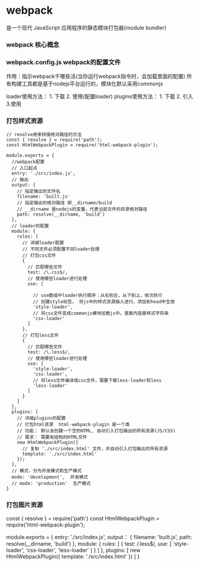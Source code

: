 # webpack 
是一个现代 JavaScript 应用程序的静态模块打包器(module bundler)

### webpack 核心概念





### webpack.config.js webpack的配置文件
作用：指示webpack干哪些活(当你运行webpack指令时，会加载里面的配置)
所有构建工具都是基于nodejs平台运行的，模块化默认采用commonjs

loader使用方法： 1. 下载  2. 使用(配置loader)
plugins使用方法： 1. 下载  2. 引入  3.使用


### 打包样式资源
```
// resolve用来拼接绝对路径的方法
const { resolve } = require('path');
const HtmlWebpackPlugin = require('html-webpack-plugin');

module.exports = {
  //webpack配置
  // 入口起点
  entry: './src/index.js',
  // 输出
  output: {
    // 指定输出的文件名
    filename: 'built.js'
    // 指定输出的绝对路径 即__dirname/build
    // __dirname 是nodejs的变量，代表当前文件的目录绝对路径
    path: resolve(__dirname, 'build')
  },
  // loader的配置
  module: {
    rules: [
      // 详细loader配置
      // 不同文件必须配置不同loader处理
      // 打包css文件
      {
        // 匹配哪些文件
        test: /\.css$/,
        // 使用哪些loader进行处理
        use: [

          // use数组中loader执行顺序：从右到左，从下到上，依次执行
          // 创建style标签， 将js中的样式资源插入进行，添加到head中生效
          'style-loader',
          // 将css文件变成commonjs模块加载js中，里面内容是样式字符串
          'css-loader'
        ]
      },
      // 打包less文件
      {
        // 匹配哪些文件
        test: /\.less$/,
        // 使用哪些loader进行处理
        use: [
          'style-loader',
          'css-loader',
          // 将less文件编译成css文件，需要下载less-loader和less
          'less-loader'
        ]
      }
    ]
  },
  plugins: [
    // 详细plugins的配置
    // 打包html资源  html-webpack-plugin 是一个类
    // 功能： 默认会创建一个空的HTML, 自动引入打包输出的所有资源(JS/CSS)
    // 需求： 需要有结构的HTML文件
    new HtmlWebpackPlugin({
      // 复制 './src/index.html' 文件，并自动引入打包输出的所有资源
      template: './src/index.html'
    });
  ],
  // 模式，分为开发模式和生产模式
  mode: 'development',  开发模式
  // mode: 'production'  生产模式
}
```


### 打包图片资源
const { resolve } = require('path')
const HtmlWebpackPlugin = require('html-webpack-plugin');

module.exports = {
  entry: './src/index.js',
  output： {
    filename: 'built.js',
    path: resolve(__dirname, 'build')
  },
  module: {
    rules: [
      {
        test: /\.less$/,
        use: [
          'style-loader',
          'css-loader',
          'less-loader'
        ]
      }
    ]
  },
  plugins: [
    new HtmlWebpackPlugin({
      template: './src/index.html'
    })
  ]
}